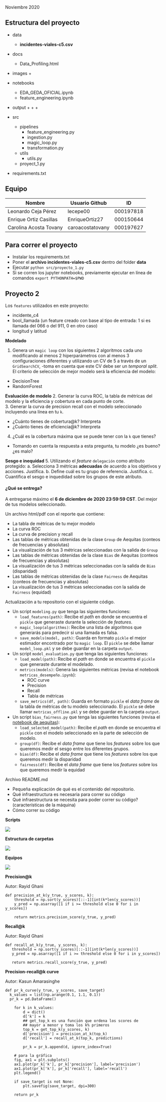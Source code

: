 Noviembre 2020

## **Estructura del proyecto**


+ data
    + **incidentes-viales-c5.csv**
+ docs
    + Data_Profiling.html
+ images
    + 
+ notebooks
    + EDA_GEDA_OFICIAL.ipynb
    + feature_engineering.ipynb
+ output
    +
    +
    +
+ src
    + pipelines
        + feature_engineering.py
        + ingestion.py
        + magic_loop.py
        + transformation.py
    + utils
        + utils.py
    + proyect_1.py
    
+ requirements.txt

## **Equipo**

|Nombre|Usuario Github| ID |
|------|--------------|----|
| Leonardo Ceja Pérez | lecepe00 | 000197818 |
| Enrique Ortiz Casillas | EnriqueOrtiz27 | 000150644 |
| Carolina Acosta Tovany | caroacostatovany | 000197627 |

## **Para correr el proyecto**

+ Instalar los requirements.txt 
+ Poner el **archivo incidentes-viales-c5.csv** dentro del folder **data**
+ Ejecutar `python src/proyecto_1.py`
+ Si se corren los jupyter notebooks, previamente ejecutar en línea de comandos `export PYTHONPATH=$PWD`


## Proyecto 2

Los `features` utilizados en este proyecto:
+ incidente_c4
+ bool_llamada (un feature creado con base al tipo de entrada: 1 si es llamada del 066 o del 911, 0 en otro caso)
+ longitud y latitud


**Modelado**
1. Genera un `magic loop` con los siguientes 2 algoritmos cada uno modificando al menos 2 hiperparámetros con al menos 3 configuraciones diferentes y utilizando un CV de 5 a través de un `GridSearchCV`, -toma en cuenta que este CV debe ser un *temporal split*. El criterio de selección de mejor modelo será la eficiencia del modelo:   
  + DecisionTree
  + RandomForest

**Evaluación de modelo**
2. Generar la curva ROC, la tabla de métricas del modelo y la eficiencia y cobertura en cada punto de corte.   
3. Generar la curva de precision recall con el modelo seleccionado incluyendo una línea en tu `k`.
+ ¿Cuánto tienes de cobertura@k? Interpreta
+ ¿Cuánto tienes de eficiencia@k? Interpreta
4. ¿Cuál es la cobertura máxima que se puede tener con la `k` que tienes?
+ Tomando en cuenta la respuesta a esta pregunta, tu modelo ¿es bueno? ¿es malo?

**Sesgo e inequidad**
5. Utilizando el *feature* `delegación` como atributo protegido:
a. Selecciona 3 métricas **adecuadas** de acuerdo a los objetivos y acciones. Justifica.
b. Define cuál es tu grupo de referencia. Justifica.
c. Cuantifica el sesgo e inquedidad sobre los grupos de este atributo.


#### ¿Qué se entrega?

A entregarse máximo el **6 de diciembre de 2020 23:59:59 CST**. Del mejor de tus modelos seleccionado.

Un archivo html/pdf con el reporte que contiene:
+ La tabla de métricas de tu mejor modelo
+ La curva ROC
+ La curva de precision y recall
+ Las tablas de métricas obtenidas de la clase `Group` de Aequitas (conteos de frecuencias y absolutas)
+ La visualización de tus 3 métricas seleccionadas con la salida de `Group`
+ Las tablas de métricas obtenidas de la clase `Bias` de Aequitas (conteos de frecuencias y absolutas)
+ La visualización de tus 3 métricas seleccionadas con la salida de `Bias` (disparidad)
+ Las tablas de métricas obtenidas de la clase `Fairness` de Aequitas (conteos de frecuencias y absolutas)
+ La visualización de tus 3 métricas seleccionadas con la salida de `Fairness` (equidad)

Actualización a tu repositorio con el siguiente código.

+ Un script `modeling.py` que tenga las siguientes funciones:
  + `load_features(path)`: Recibe el *path* en donde se encuentra el `pickle` que generaste durante la selección de *features*.
  + `magic_loop(algorithms)`: Recibe una lista de algoritmos que generarás para predecir si una llamada es falsa.
  + `save_models(model, path)`: Guarda en formato `pickle` el mejor estimador encontrado por tu `magic loop`. El `pickle` se debe llamar `model_loop.pkl` y se debe guardar en la carpeta `output`.
+ Un script `model_evaluation.py` que tenga las siguientes funciones:
  + `load_model(path)`: Recibe el *path* en donde se encuentra el `pickle` que generaste durante el modelado.
  + `metrics(models)`: Genera las siguientes métricas (revisa el notebook `metricas_desempeño.ipynb`):
    + ROC curve
    + Precision
    + Recall
    + Tabla de métricas
  + `save_metrics(df, path)`: Guarda en formato `pickle` el *data frame* de la tabla de métricas de tu modelo seleccionado. El `pickle` se debe llamar `metricas_offline.pkl` y se debe guardar en la carpeta `output`.
+ Un script `bias_fairness.py` que tenga las siguientes funciones (revisa el [notebook de aequitas](https://github.com/dssg/aequitas/blob/master/docs/source/examples/compas_demo.ipynb )):
  + `load_selected_model(path)`: Recibe el *path* en donde se encuentra el `pickle` con el modelo seleccionado en la parte de selección de modelo.
  + `group(df)`: Recibe el *data frame* que tiene los *features* sobre los que queremos medir el sesgo entre los diferentes grupos.   
  + `bias(df)`: Recibe el *data frame* que tiene los *features* sobre los que queremos medir la disparidad
  + `fairness(df)`: Recibe el *data frame* que tiene los *features* sobre los que queremos medir la equidad


Archivo README.md
+ Pequeña explicación de qué es el contenido del repositorio.
+ Qué infraestructura es necesaria para correr su código
+ Qué infraestructura se necesita para poder correr su código? (características de la máquina)
+ Cómo correr su código


**Scripts**

![](./images/proyecto_2_scripts.png)

**Estructura de carpetas**

![](./images/proyecto_2_file_structure.png)

**Equipos**

![](./images/equipos.png)

**Precision@k**

Autor: Rayid Ghani
```
def precision_at_k(y_true, y_scores, k):
    threshold = np.sort(y_scores)[::-1][int(k*len(y_scores))]
    y_pred = np.asarray([1 if i >= threshold else 0 for i in y_scores])

    return metrics.precision_score(y_true, y_pred)
```

**Recall@k**

Autor: Rayid Ghani
```
def recall_at_k(y_true, y_scores, k):
   threshold = np.sort(y_scores)[::-1][int(k*len(y_scores))]
   y_pred = np.asarray([1 if i >= threshold else 0 for i in y_scores])

   return metrics.recall_score(y_true, y_pred)
```

**Precision-recall@k curve**

Autor: Kasun Amarasinghe
```
def pr_k_curve(y_true, y_scores, save_target)
  k_values = list(np.arange(0.1, 1.1, 0.1))
  pr_k = pd.DataFrame()

    for k in k_values:
        d = dict()
        d['k'] = k
        ## get_top_k es una función que ordena los scores de
        ## mayor a menor y toma los k% primeros
        top_k = get_top_k(y_scores, k)
        d['precision'] = precision_at_k(top_k)
        d['recall'] = recall_at_k(top_k, predictions)

        pr_k = pr_k.append(d, ignore_index=True)

    # para la gráfica
    fig, ax1 = plt.subplots()
    ax1.plot(pr_k['k'], pr_k['precision'], label='precision')
    ax1.plot(pr_k['k'], pr_k['recall'], label='recall')
    plt.legend()

    if save_target is not None:
        plt.savefig(save_target, dpi=300)

    return pr_k
```
